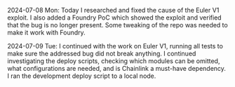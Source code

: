 2024-07-08 Mon: Today I researched and fixed the cause of the Euler V1 exploit. I also added a Foundry PoC which showed the exploit and verified that the bug is no longer present. Some tweaking of the repo was needed to make it work with Foundry.

2024-07-09 Tue: I continued with the work on Euler V1, running all tests to make sure the addressed bug did not break anything. I continued investigating the deploy scripts, checking which modules can be omitted, what configurations are needed, and is Chainlink a must-have dependency. I ran the development deploy script to a local node.